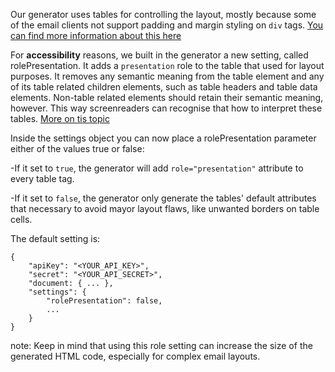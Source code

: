 Our generator uses tables for controlling the layout, mostly because some of the email clients not support padding and margin styling on `div` tags.
[You can find more information about this here](https://blog.edmdesigner.com/html-email-padding-margin-border/)

For **accessibility** reasons, we built in the generator a new setting, called rolePresentation. It adds a `presentation` role to the table that used for layout purposes. 
It removes any semantic meaning from the table element and any of its table related children elements, such as table headers and table data elements. Non-table related elements should retain their semantic meaning, however. This way screenreaders can recognise that how to interpret these tables.
[More on tis topic](https://developer.mozilla.org/en-US/docs/Web/Accessibility/ARIA/ARIA_Techniques/Using_the_presentation_role)

Inside the settings object you can now place a rolePresentation parameter either of the values true or false:

-If it set to `true`, the generator will add `role="presentation"` attribute to every table tag. 

-If it set to `false`, the generator only generate the tables' default attributes that necessary to avoid mayor layout flaws, like unwanted borders on table cells.

The default setting is:

```
{
	"apiKey": "<YOUR_API_KEY>",
	"secret": "<YOUR_API_SECRET>",
	"document: { ... },
	"settings": {
		"rolePresentation": false,
        ...
	}
}
```

note: Keep in mind that using this role setting can increase the size of the generated HTML code, especially for complex email layouts.